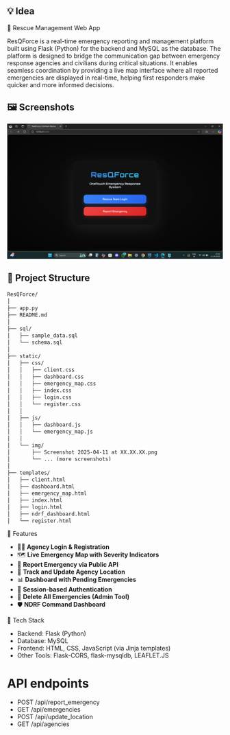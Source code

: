 ## 💡 Idea
🚨 Rescue Management Web App

ResQForce is a real-time emergency reporting and management platform built using Flask (Python) for the backend and MySQL as the database. The platform is designed to bridge the communication gap between emergency response agencies and civilians during critical situations. It enables seamless coordination by providing a live map interface where all reported emergencies are displayed in real-time, helping first responders make quicker and more informed decisions.

## 🖼️ Screenshots
![template-g139fde4c91280](https://github.com/21aansh06/ResQForce/blob/main/static/img/Screenshot%202025-04-11%20074115.png)


## 📁 Project Structure
```plaintext
ResQForce/
│
├── app.py
├── README.md
│
├── sql/
│   ├── sample_data.sql
│   └── schema.sql
│
├── static/
│   ├── css/
│   │   ├── client.css
│   │   ├── dashboard.css
│   │   ├── emergency_map.css
│   │   ├── index.css
│   │   ├── login.css
│   │   └── register.css
│   │
│   ├── js/
│   │   ├── dashboard.js
│   │   └── emergency_map.js
│   │
│   └── img/
│       ├── Screenshot 2025-04-11 at XX.XX.XX.png
│       └── ... (more screenshots)
│
├── templates/
│   ├── client.html
│   ├── dashboard.html
│   ├── emergency_map.html
│   ├── index.html
│   ├── login.html
│   ├── ndrf_dashboard.html
│   └── register.html
```


🔧 Features

- 🧑‍🚒 **Agency Login & Registration**
- 🗺️ **Live Emergency Map with Severity Indicators**
- 🚨 **Report Emergency via Public API**
- 📍 **Track and Update Agency Location**
- 📊 **Dashboard with Pending Emergencies**
- 🔐 **Session-based Authentication**
- 🧼 **Delete All Emergencies (Admin Tool)**
- 🛡 **NDRF Command Dashboard**


🧱 Tech Stack

- Backend: Flask (Python)
- Database: MySQL
- Frontend: HTML, CSS, JavaScript (via Jinja templates)
- Other Tools: Flask-CORS, flask-mysqldb, LEAFLET.JS



# API endpoints
- POST /api/report_emergency
- GET  /api/emergencies
- POST /api/update_location
- GET  /api/agencies


